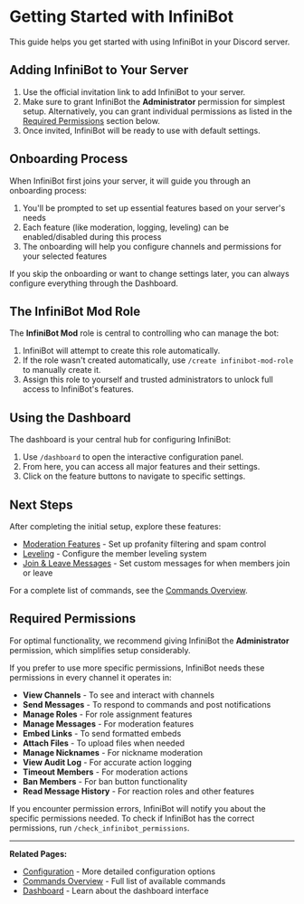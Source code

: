 # Getting Started with InfiniBot

This guide helps you get started with using InfiniBot in your Discord server.

## Adding InfiniBot to Your Server

1. Use the official invitation link to add InfiniBot to your server.
2. Make sure to grant InfiniBot the **Administrator** permission for simplest setup. Alternatively, you can grant individual permissions as listed in the [Required Permissions](#required-permissions) section below.
3. Once invited, InfiniBot will be ready to use with default settings.

## Onboarding Process

When InfiniBot first joins your server, it will guide you through an onboarding process:

1. You'll be prompted to set up essential features based on your server's needs
2. Each feature (like moderation, logging, leveling) can be enabled/disabled during this process
3. The onboarding will help you configure channels and permissions for your selected features

If you skip the onboarding or want to change settings later, you can always configure everything through the Dashboard.

## The InfiniBot Mod Role

The **InfiniBot Mod** role is central to controlling who can manage the bot:

1. InfiniBot will attempt to create this role automatically.
2. If the role wasn't created automatically, use `/create infinibot-mod-role` to manually create it.
3. Assign this role to yourself and trusted administrators to unlock full access to InfiniBot's features.

## Using the Dashboard

The dashboard is your central hub for configuring InfiniBot:

1. Use `/dashboard` to open the interactive configuration panel.
2. From here, you can access all major features and their settings.
3. Click on the feature buttons to navigate to specific settings.

## Next Steps

After completing the initial setup, explore these features:

- [Moderation Features](../core-features/Moderation.md) - Set up profanity filtering and spam control
- [Leveling](../core-features/Leveling.md) - Configure the member leveling system
- [Join & Leave Messages](../messaging/Join-Leave-Messages.md) - Set custom messages for when members join or leave

For a complete list of commands, see the [Commands Overview](Commands.md).

## Required Permissions

For optimal functionality, we recommend giving InfiniBot the **Administrator** permission, which simplifies setup considerably.

If you prefer to use more specific permissions, InfiniBot needs these permissions in every channel it operates in:

- **View Channels** - To see and interact with channels
- **Send Messages** - To respond to commands and post notifications
- **Manage Roles** - For role assignment features
- **Manage Messages** - For moderation features
- **Embed Links** - To send formatted embeds
- **Attach Files** - To upload files when needed
- **Manage Nicknames** - For nickname moderation
- **View Audit Log** - For accurate action logging
- **Timeout Members** - For moderation actions
- **Ban Members** - For ban button functionality
- **Read Message History** - For reaction roles and other features

If you encounter permission errors, InfiniBot will notify you about the specific permissions needed.
To check if InfiniBot has the correct permissions, run `/check_infinibot_permissions`.

---

**Related Pages:**
- [Configuration](Configuration.md) - More detailed configuration options
- [Commands Overview](Commands.md) - Full list of available commands
- [Dashboard](../core-features/Dashboard.md) - Learn about the dashboard interface

